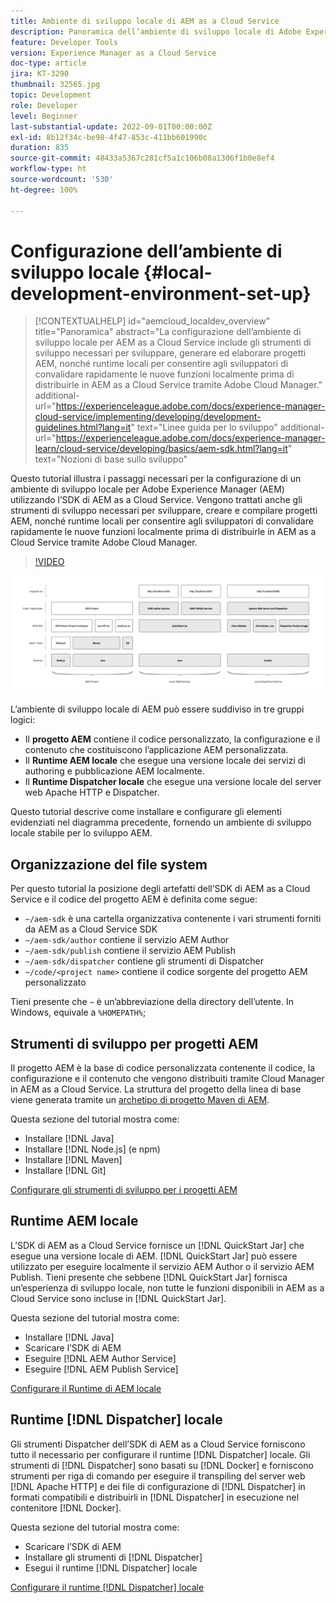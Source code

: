 ```yaml
---
title: Ambiente di sviluppo locale di AEM as a Cloud Service
description: Panoramica dell’ambiente di sviluppo locale di Adobe Experience Manager (AEM).
feature: Developer Tools
version: Experience Manager as a Cloud Service
doc-type: article
jira: KT-3290
thumbnail: 32565.jpg
topic: Development
role: Developer
level: Beginner
last-substantial-update: 2022-09-01T00:00:00Z
exl-id: 8b12f34c-be98-4f47-853c-411bb601990c
duration: 835
source-git-commit: 48433a5367c281cf5a1c106b08a1306f1b0e8ef4
workflow-type: ht
source-wordcount: '530'
ht-degree: 100%

---
```


# Configurazione dell’ambiente di sviluppo locale {#local-development-environment-set-up}

>[!CONTEXTUALHELP]
>id="aemcloud_localdev_overview"
>title="Panoramica"
>abstract="La configurazione dell’ambiente di sviluppo locale per AEM as a Cloud Service include gli strumenti di sviluppo necessari per sviluppare, generare ed elaborare progetti AEM, nonché runtime locali per consentire agli sviluppatori di convalidare rapidamente le nuove funzioni localmente prima di distribuirle in AEM as a Cloud Service tramite Adobe Cloud Manager."
>additional-url="https://experienceleague.adobe.com/docs/experience-manager-cloud-service/implementing/developing/development-guidelines.html?lang=it" text="Linee guida per lo sviluppo"
>additional-url="https://experienceleague.adobe.com/docs/experience-manager-learn/cloud-service/developing/basics/aem-sdk.html?lang=it" text="Nozioni di base sullo sviluppo"

Questo tutorial illustra i passaggi necessari per la configurazione di un ambiente di sviluppo locale per Adobe Experience Manager (AEM) utilizzando l’SDK di AEM as a Cloud Service. Vengono trattati anche gli strumenti di sviluppo necessari per sviluppare, creare e compilare progetti AEM, nonché runtime locali per consentire agli sviluppatori di convalidare rapidamente le nuove funzioni localmente prima di distribuirle in AEM as a Cloud Service tramite Adobe Cloud Manager.

>[!VIDEO](https://video.tv.adobe.com/v/32565?quality=12&learn=on)

![Stack di tecnologie per l’ambiente di sviluppo locale di AEM as a Cloud Service](./assets/overview/aem-sdk-technology-stack.png)

L’ambiente di sviluppo locale di AEM può essere suddiviso in tre gruppi logici:

+ Il __progetto AEM__ contiene il codice personalizzato, la configurazione e il contenuto che costituiscono l’applicazione AEM personalizzata.
+ Il __Runtime AEM locale__ che esegue una versione locale dei servizi di authoring e pubblicazione AEM localmente.
+ Il __Runtime Dispatcher locale__ che esegue una versione locale del server web Apache HTTP e Dispatcher.

Questo tutorial descrive come installare e configurare gli elementi evidenziati nel diagramma precedente, fornendo un ambiente di sviluppo locale stabile per lo sviluppo AEM.

## Organizzazione del file system

Per questo tutorial la posizione degli artefatti dell’SDK di AEM as a Cloud Service e il codice del progetto AEM è definita come segue:

+ `~/aem-sdk` è una cartella organizzativa contenente i vari strumenti forniti da AEM as a Cloud Service SDK
+ `~/aem-sdk/author` contiene il servizio AEM Author
+ `~/aem-sdk/publish` contiene il servizio AEM Publish
+ `~/aem-sdk/dispatcher` contiene gli strumenti di Dispatcher
+ `~/code/<project name>` contiene il codice sorgente del progetto AEM personalizzato

Tieni presente che `~` è un’abbreviazione della directory dell’utente. In Windows, equivale a `%HOMEPATH%`;

## Strumenti di sviluppo per progetti AEM

Il progetto AEM è la base di codice personalizzata contenente il codice, la configurazione e il contenuto che vengono distribuiti tramite Cloud Manager in AEM as a Cloud Service. La struttura del progetto della linea di base viene generata tramite un [archetipo di progetto Maven di AEM](https://github.com/adobe/aem-project-archetype).

Questa sezione del tutorial mostra come:

+ Installare [!DNL Java]
+ Installare [!DNL Node.js] (e npm)
+ Installare [!DNL Maven]
+ Installare [!DNL Git]

[Configurare gli strumenti di sviluppo per i progetti AEM](./development-tools.md)

## Runtime AEM locale

L’SDK di AEM as a Cloud Service fornisce un [!DNL QuickStart Jar] che esegue una versione locale di AEM. [!DNL QuickStart Jar] può essere utilizzato per eseguire localmente il servizio AEM Author o il servizio AEM Publish. Tieni presente che sebbene [!DNL QuickStart Jar] fornisca un’esperienza di sviluppo locale, non tutte le funzioni disponibili in AEM as a Cloud Service sono incluse in [!DNL QuickStart Jar].

Questa sezione del tutorial mostra come:

+ Installare [!DNL Java]
+ Scaricare l’SDK di AEM
+ Eseguire [!DNL AEM Author Service]
+ Eseguire [!DNL AEM Publish Service]

[Configurare il Runtime di AEM locale](./aem-runtime.md)

## Runtime [!DNL Dispatcher] locale

Gli strumenti Dispatcher dell’SDK di AEM as a Cloud Service forniscono tutto il necessario per configurare il runtime [!DNL Dispatcher] locale. Gli strumenti di [!DNL Dispatcher] sono basati su [!DNL Docker] e forniscono strumenti per riga di comando per eseguire il transpiling del server web [!DNL Apache HTTP] e dei file di configurazione di [!DNL Dispatcher] in formati compatibili e distribuirli in [!DNL Dispatcher] in esecuzione nel contenitore [!DNL Docker].

Questa sezione del tutorial mostra come:

+ Scaricare l’SDK di AEM
+ Installare gli strumenti di [!DNL Dispatcher]
+ Esegui il runtime [!DNL Dispatcher] locale

[Configurare il runtime  [!DNL Dispatcher]  locale](./dispatcher-tools.md)
